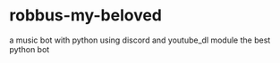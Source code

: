 # robbus-my-beloved
a music bot with python using discord and youtube_dl module
the best python bot
